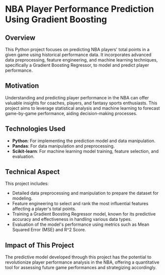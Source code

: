 # NBA Player Performance Prediction Using Gradient Boosting

## Overview
This Python project focuses on predicting NBA players' total points in a given game using historical performance data. It incorporates advanced data preprocessing, feature engineering, and machine learning techniques, specifically a Gradient Boosting Regressor, to model and predict player performance.

## Motivation
Understanding and predicting player performance in the NBA can offer valuable insights for coaches, players, and fantasy sports enthusiasts. This project aims to leverage statistical analysis and machine learning to forecast game-by-game performance, aiding decision-making processes.

## Technologies Used
- **Python**: For implementing the prediction model and data manipulation.
- **Pandas**: For data manipulation and preprocessing.
- **Scikit-learn**: For machine learning model training, feature selection, and evaluation.

## Technical Aspect
This project includes:
- Detailed data preprocessing and manipulation to prepare the dataset for modeling.
- Feature engineering to select and rank the most influential features affecting a player's total points.
- Training a Gradient Boosting Regressor model, known for its predictive accuracy and effectiveness in handling various data types.
- Evaluation of the model's performance using metrics such as Mean Squared Error (MSE) and R^2 Score.

## Impact of This Project
The predictive model developed through this project has the potential to revolutionize player performance analysis in the NBA, offering a quantitative tool for assessing future game performances and strategizing accordingly.

